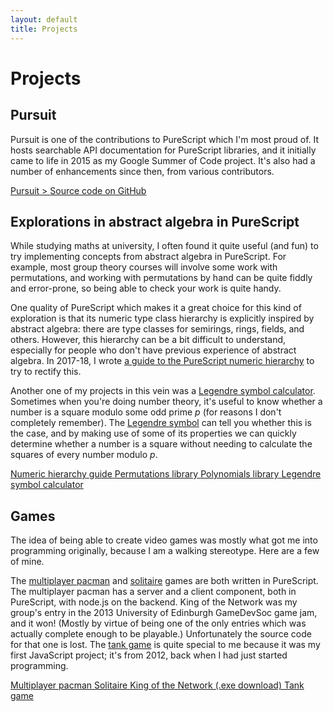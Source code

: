 ```yaml
---
layout: default
title: Projects
---
```


# Projects

## Pursuit

Pursuit is one of the contributions to PureScript which I'm most proud of. It
hosts searchable API documentation for PureScript libraries, and it initially
came to life in 2015 as my Google Summer of Code project. It's also had a
number of enhancements since then, from various contributors.

<div class="project-links">
  <a href="https://pursuit.purescript.org" style="background-image:url(/assets/img/project-thumbs/pursuit.png)">
    <span class="label">Pursuit</span>
  </a>
  <a href="https://github.com/purescript/pursuit" style="background-image:url(/assets/img/project-thumbs/pursuit-source.png); background-position:left;">
>
    <span class="label">Source code on GitHub</span>
  </a>
</div>

## Explorations in abstract algebra in PureScript

While studying maths at university, I often found it quite useful (and fun) to
try implementing concepts from abstract algebra in PureScript. For example,
most group theory courses will involve some work with permutations, and working
with permutations by hand can be quite fiddly and error-prone, so being able to
check your work is quite handy.

One quality of PureScript which makes it a great choice for this kind of
exploration is that its numeric type class hierarchy is explicitly inspired by
abstract algebra: there are type classes for semirings, rings, fields, and
others. However, this hierarchy can be a bit difficult to understand,
especially for people who don't have previous experience of abstract algebra.
In 2017-18, I wrote [a guide to the PureScript numeric
hierarchy](https://a-guide-to-the-purescript-numeric-hierarchy.readthedocs.io/en/latest/introduction.html)
to try to rectify this.

Another one of my projects in this vein was a [Legendre symbol calculator](/legendre-symbol-calculator).  Sometimes when you're doing number theory, it's useful to know whether a number is a square modulo some odd prime _p_ (for reasons I don't completely remember).  The [Legendre symbol](https://en.wikipedia.org/wiki/Legendre_symbol) can tell you whether this is the case, and by making use of some of its properties we can quickly determine whether a number is a square without needing to calculate the squares of every number modulo _p_.

<div class="project-links">
  <a href="https://a-guide-to-the-purescript-numeric-hierarchy.readthedocs.io/en/latest/introduction.html" style="background-image:url(/assets/img/project-thumbs/hierarchy-guide.png">
    <span class="label">Numeric hierarchy guide</span>
  </a>
  <a href="https://pursuit.purescript.org/packages/purescript-symmetric-groups/0.1.2/docs/Data.SymmetricGroup">
    <span class="label">Permutations library</span>
  </a>
  <a href="https://pursuit.purescript.org/packages/purescript-polynomials/1.0.1/docs/Data.Polynomial">
    <span class="label">Polynomials library</span>
  </a>
  <a href="/legendre-symbol-calculator" style="background-image:url(/assets/img/project-thumbs/legendre-symbol-calculator.png); background-position:bottom;">
    <span class="label">Legendre symbol calculator</span>
  </a>
</div>

## Games

The idea of being able to create video games was mostly what got me into
programming originally, because I am a walking stereotype. Here are a few of
mine.

The [multiplayer pacman](https://mpac.herokuapp.com) and
[solitaire](/projects/solitaire) games are both written in PureScript. The
multiplayer pacman has a server and a client component, both in PureScript,
with node.js on the backend. King of the Network was my group's entry in the
2013 University of Edinburgh GameDevSoc game jam, and it won! (Mostly by virtue
of being one of the only entries which was actually complete enough to be
playable.) Unfortunately the source code for that one is lost. The [tank
game](/projects/tank-game) is quite special to me because it was my first
JavaScript project; it's from 2012, back when I had just started programming.

<div class="project-links">
  <a href="https://mpac.herokuapp.com">
    <span class="label">Multiplayer pacman</span>
  </a>
  <a href="/projects/solitaire">
    <span class="label">Solitaire</span>
  </a>
  <a href="https://pursuit.purescript.org/packages/purescript-polynomials/1.0.1/docs/Data.Polynomial">
    <span class="label">King of the Network (.exe download)</span>
  </a>
  <a href="/projects/tank-game">
    <span class="label">Tank game</span>
  </a>
</div>
